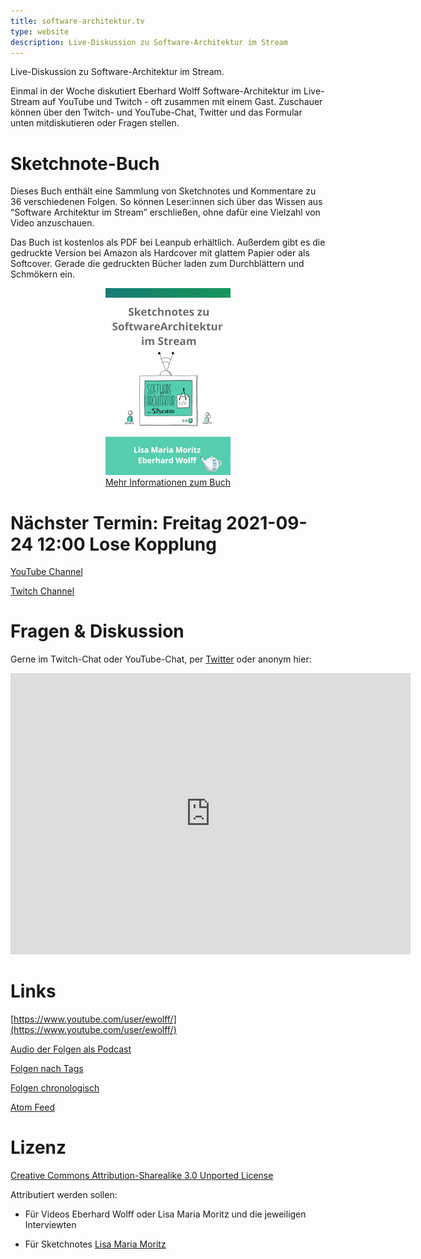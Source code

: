 ```yaml
---
title: software-architektur.tv
type: website
description: Live-Diskussion zu Software-Architektur im Stream
---
```


Live-Diskussion zu Software-Architektur im Stream. 

Einmal in der Woche diskutiert Eberhard Wolff Software-Architektur im
Live-Stream auf YouTube und Twitch - oft zusammen mit einem
Gast. Zuschauer können über den Twitch- und YouTube-Chat, Twitter und
das Formular unten mitdiskutieren oder Fragen
stellen. 

# Sketchnote-Buch

Dieses Buch enthält eine Sammlung von Sketchnotes und Kommentare zu 36
verschiedenen Folgen. So können Leser:innen sich über das Wissen aus
“Software Architektur im Stream” erschließen, ohne dafür eine Vielzahl
von Video anzuschauen.

Das Buch ist kostenlos als PDF bei Leanpub erhältlich. Außerdem gibt
es die gedruckte Version bei Amazon als Hardcover mit glattem Papier
oder als Softcover. Gerade die gedruckten Bücher laden zum
Durchblättern und Schmökern ein. 

<center>

<a href="sketchnote-buch"> <img
src="sketchnote-buch.jpg" /> <br /> Mehr Informationen zum Buch</a>

</center>


# Nächster Termin: Freitag 2021-09-24 12:00 Lose Kopplung

<!-- [In Kalendar eintragen](termin.ics) -->

[YouTube Channel](https://www.youtube.com/channel/UCaX9XGZHHh-D3xSqExT0F5Q)

[Twitch Channel](https://www.twitch.tv/ebrwolff)

<!-- # Stream -->

<!-- <center> -->
<!-- <div aclass="embed-container"> <iframe width="560" height="315" -->
<!-- src="https://www.youtube-nocookie.com/embed/RJ0k6_MgsN4" -->
<!-- frameborder="0" allow="accelerometer; autoplay; clipboard-write; -->
<!-- encrypted-media; gyroscope; picture-in-picture" -->
<!-- allowfullscreen></iframe> </div> -->
<!-- </center> -->

<!-- In diesem Stream sieht und hört man Henning und Eberhard. -->

<!-- # Sketchnote Stream -->

<!-- <center> -->
<!-- <div aclass="embed-container"> <iframe width="560" height="315" -->
<!-- src="https://www.youtube-nocookie.com/embed/Cyp6rOn1-iA" -->
<!-- frameborder="0" allow="accelerometer; autoplay; clipboard-write; -->
<!-- encrypted-media; gyroscope; picture-in-picture" -->
<!-- allowfullscreen></iframe> </div> -->
<!-- </center> -->

<!-- In diesem Stream malt Lisa Moritz ihren Sketchnote und dazu gibt es -->
<!-- das Audio mit Henning und Eberhard. -->

<!-- # Vorschau -->

<!-- <center> -->
<!-- <div aclass="embed-container"> <iframe width="560" height="315" -->
<!-- src="https://www.youtube-nocookie.com/embed/tOf8XTY4qGU" -->
<!-- frameborder="0" allow="accelerometer; autoplay; clipboard-write; -->
<!-- encrypted-media; gyroscope; picture-in-picture" -->
<!-- allowfullscreen></iframe> </div> -->
<!-- </center> -->

# Fragen & Diskussion

Gerne im Twitch-Chat oder YouTube-Chat, per [Twitter](https://twitter.com/ewolff) oder anonym
hier:

<div class="embed-container">
<div class="ratio4x3">
<iframe
src="https://docs.google.com/forms/d/e/1FAIpQLSf0xIZkNG_wRJ0IiobVcO3Z-q3dQMcwYTww0wgiWCupZCKM4A/viewform?embedded=true"
width="640" height="450" frameborder="0" marginheight="0"
marginwidth="0">Loading…</iframe>
</div>
</div>

# Links

[https://www.youtube.com/user/ewolff/](https://www.youtube.com/user/ewolff/)

[Audio der Folgen als Podcast](podcast.html)

[Folgen nach Tags](tags.html)

[Folgen chronologisch](chronologisch.html)

[Atom Feed](feed.xml)

# Lizenz

[Creative Commons Attribution-Sharealike 3.0 Unported
License](http://creativecommons.org/licenses/by-sa/3.0/)

Attributiert werden sollen:

* Für Videos Eberhard Wolff oder Lisa Maria Moritz und die jeweiligen Interviewten

* Für Sketchnotes [Lisa Maria Moritz](https://twitter.com/Teapot4181)
